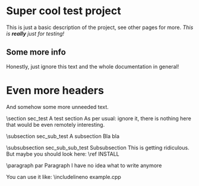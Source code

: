# Super cool test project

This is just a basic description of the project, see other pages for more.
*This is **really** just for testing!*

## Some more info

Honestly, just ignore this text and the whole documentation in general!

# Even more headers
And somehow some more unneeded text.

\section sec_test A test section
As per usual: ignore it, there is nothing here that would be even remotely interesting.

\subsection sec_sub_test A subsection
Bla bla

\subsubsection sec_sub_sub_test Subsubsection
This is getting ridiculous. But maybe you should look here: \ref INSTALL

\paragraph par Paragraph
I have no idea what to write anymore


You can use it like:
\includelineno example.cpp

